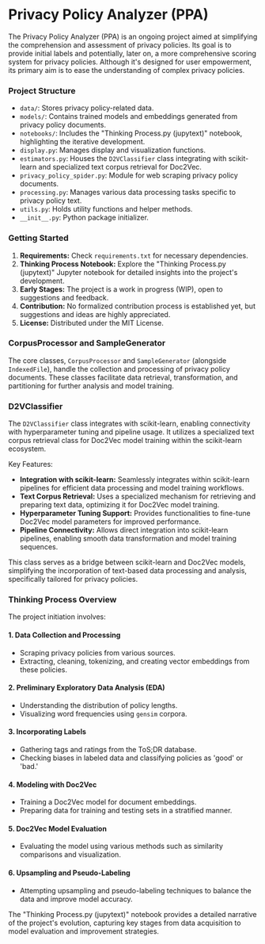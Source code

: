# Privacy Policy Analyzer (PPA)

The Privacy Policy Analyzer (PPA) is an ongoing project aimed at simplifying the comprehension and assessment of privacy policies. Its goal is to provide initial labels and potentially, later on, a more comprehensive scoring system for privacy policies. Although it's designed for user empowerment, its primary aim is to ease the understanding of complex privacy policies.

### Project Structure
- `data/`: Stores privacy policy-related data.
- `models/`: Contains trained models and embeddings generated from privacy policy documents.
- `notebooks/`: Includes the "Thinking Process.py (jupytext)" notebook, highlighting the iterative development.
- `display.py`: Manages display and visualization functions.
- `estimators.py`: Houses the `D2VClassifier` class integrating with scikit-learn and specialized text corpus retrieval for Doc2Vec.
- `privacy_policy_spider.py`: Module for web scraping privacy policy documents.
- `processing.py`: Manages various data processing tasks specific to privacy policy text.
- `utils.py`: Holds utility functions and helper methods.
- `__init__.py`: Python package initializer.

### Getting Started
1. **Requirements:** Check `requirements.txt` for necessary dependencies.
2. **Thinking Process Notebook:** Explore the "Thinking Process.py (jupytext)" Jupyter notebook for detailed insights into the project's development.
3. **Early Stages:** The project is a work in progress (WIP), open to suggestions and feedback.
4. **Contribution:** No formalized contribution process is established yet, but suggestions and ideas are highly appreciated.
5. **License:** Distributed under the MIT License.

### CorpusProcessor and SampleGenerator
The core classes, `CorpusProcessor` and `SampleGenerator` (alongside `IndexedFile`), handle the collection and processing of privacy policy documents. These classes facilitate data retrieval, transformation, and partitioning for further analysis and model training.

### D2VClassifier
The `D2VClassifier` class integrates with scikit-learn, enabling connectivity with hyperparameter tuning and pipeline usage. It utilizes a specialized text corpus retrieval class for Doc2Vec model training within the scikit-learn ecosystem.

Key Features:
- **Integration with scikit-learn:** Seamlessly integrates within scikit-learn pipelines for efficient data processing and model training workflows.
- **Text Corpus Retrieval:** Uses a specialized mechanism for retrieving and preparing text data, optimizing it for Doc2Vec model training.
- **Hyperparameter Tuning Support:** Provides functionalities to fine-tune Doc2Vec model parameters for improved performance.
- **Pipeline Connectivity:** Allows direct integration into scikit-learn pipelines, enabling smooth data transformation and model training sequences.

This class serves as a bridge between scikit-learn and Doc2Vec models, simplifying the incorporation of text-based data processing and analysis, specifically tailored for privacy policies.

### Thinking Process Overview
The project initiation involves:

#### 1. Data Collection and Processing
- Scraping privacy policies from various sources.
- Extracting, cleaning, tokenizing, and creating vector embeddings from these policies.

#### 2. Preliminary Exploratory Data Analysis (EDA)
- Understanding the distribution of policy lengths.
- Visualizing word frequencies using `gensim` corpora.

#### 3. Incorporating Labels
- Gathering tags and ratings from the ToS;DR database.
- Checking biases in labeled data and classifying policies as 'good' or 'bad.'

#### 4. Modeling with Doc2Vec
- Training a Doc2Vec model for document embeddings.
- Preparing data for training and testing sets in a stratified manner.

#### 5. Doc2Vec Model Evaluation
- Evaluating the model using various methods such as similarity comparisons and visualization.

#### 6. Upsampling and Pseudo-Labeling
- Attempting upsampling and pseudo-labeling techniques to balance the data and improve model accuracy.

The "Thinking Process.py (jupytext)" notebook provides a detailed narrative of the project's evolution, capturing key stages from data acquisition to model evaluation and improvement strategies.
